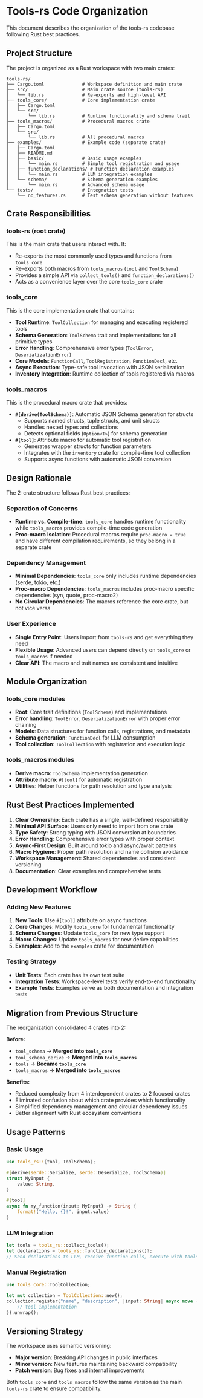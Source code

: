 # Tools-rs Code Organization

This document describes the organization of the tools-rs codebase following Rust best practices.

## Project Structure

The project is organized as a Rust workspace with two main crates:

```
tools-rs/
├── Cargo.toml              # Workspace definition and main crate
├── src/                    # Main crate source (tools-rs)
│   └── lib.rs              # Re-exports and high-level API
├── tools_core/             # Core implementation crate
│   ├── Cargo.toml
│   └── src/
│       └── lib.rs          # Runtime functionality and schema trait
├── tools_macros/           # Procedural macros crate
│   ├── Cargo.toml
│   └── src/
│       └── lib.rs          # All procedural macros
├── examples/               # Example code (separate crate)
│   ├── Cargo.toml
│   ├── README.md
│   ├── basic/              # Basic usage examples
│   │   └── main.rs         # Simple tool registration and usage
│   ├── function_declarations/ # Function declaration examples
│   │   └── main.rs         # LLM integration examples
│   └── schema/             # Schema generation examples
│       └── main.rs         # Advanced schema usage
└── tests/                  # Integration tests
    └── no_features.rs      # Test schema generation without features
```

## Crate Responsibilities

### tools-rs (root crate)

This is the main crate that users interact with. It:
- Re-exports the most commonly used types and functions from `tools_core`
- Re-exports both macros from `tools_macros` (`tool` and `ToolSchema`)
- Provides a simple API via `collect_tools()` and `function_declarations()`
- Acts as a convenience layer over the core `tools_core` crate

### tools_core

This is the core implementation crate that contains:
- **Tool Runtime**: `ToolCollection` for managing and executing registered tools
- **Schema Generation**: `ToolSchema` trait and implementations for all primitive types
- **Error Handling**: Comprehensive error types (`ToolError`, `DeserializationError`)
- **Core Models**: `FunctionCall`, `ToolRegistration`, `FunctionDecl`, etc.
- **Async Execution**: Type-safe tool invocation with JSON serialization
- **Inventory Integration**: Runtime collection of tools registered via macros

### tools_macros

This is the procedural macro crate that provides:
- **`#[derive(ToolSchema)]`**: Automatic JSON Schema generation for structs
  - Supports named structs, tuple structs, and unit structs
  - Handles nested types and collections
  - Detects optional fields (`Option<T>`) for schema generation
- **`#[tool]`**: Attribute macro for automatic tool registration
  - Generates wrapper structs for function parameters
  - Integrates with the `inventory` crate for compile-time tool collection
  - Supports async functions with automatic JSON conversion

## Design Rationale

The 2-crate structure follows Rust best practices:

### Separation of Concerns
- **Runtime vs. Compile-time**: `tools_core` handles runtime functionality while `tools_macros` provides compile-time code generation
- **Proc-macro Isolation**: Procedural macros require `proc-macro = true` and have different compilation requirements, so they belong in a separate crate

### Dependency Management
- **Minimal Dependencies**: `tools_core` only includes runtime dependencies (serde, tokio, etc.)
- **Proc-macro Dependencies**: `tools_macros` includes proc-macro specific dependencies (syn, quote, proc-macro2)
- **No Circular Dependencies**: The macros reference the core crate, but not vice versa

### User Experience
- **Single Entry Point**: Users import from `tools-rs` and get everything they need
- **Flexible Usage**: Advanced users can depend directly on `tools_core` or `tools_macros` if needed
- **Clear API**: The macro and trait names are consistent and intuitive

## Module Organization

### tools_core modules
- **Root**: Core trait definitions (`ToolSchema`) and implementations
- **Error handling**: `ToolError`, `DeserializationError` with proper error chaining
- **Models**: Data structures for function calls, registrations, and metadata
- **Schema generation**: `FunctionDecl` for LLM consumption
- **Tool collection**: `ToolCollection` with registration and execution logic

### tools_macros modules
- **Derive macro**: `ToolSchema` implementation generation
- **Attribute macro**: `#[tool]` for automatic registration
- **Utilities**: Helper functions for path resolution and type analysis

## Rust Best Practices Implemented

1. **Clear Ownership**: Each crate has a single, well-defined responsibility
2. **Minimal API Surface**: Users only need to import from one crate
3. **Type Safety**: Strong typing with JSON conversion at boundaries
4. **Error Handling**: Comprehensive error types with proper context
5. **Async-First Design**: Built around tokio and async/await patterns
6. **Macro Hygiene**: Proper path resolution and name collision avoidance
7. **Workspace Management**: Shared dependencies and consistent versioning
8. **Documentation**: Clear examples and comprehensive tests

## Development Workflow

### Adding New Features

1. **New Tools**: Use `#[tool]` attribute on async functions
2. **Core Changes**: Modify `tools_core` for fundamental functionality
3. **Schema Changes**: Update `tools_core` for new type support
4. **Macro Changes**: Update `tools_macros` for new derive capabilities
5. **Examples**: Add to the `examples` crate for documentation

### Testing Strategy

- **Unit Tests**: Each crate has its own test suite
- **Integration Tests**: Workspace-level tests verify end-to-end functionality
- **Example Tests**: Examples serve as both documentation and integration tests

## Migration from Previous Structure

The reorganization consolidated 4 crates into 2:

**Before:**
- `tool_schema` → **Merged into `tools_core`**
- `tool_schema_derive` → **Merged into `tools_macros`**
- `tools` → **Became `tools_core`**
- `tools_macros` → **Merged into `tools_macros`**

**Benefits:**
- Reduced complexity from 4 interdependent crates to 2 focused crates
- Eliminated confusion about which crate provides which functionality
- Simplified dependency management and circular dependency issues
- Better alignment with Rust ecosystem conventions

## Usage Patterns

### Basic Usage
```rust
use tools_rs::{tool, ToolSchema};

#[derive(serde::Serialize, serde::Deserialize, ToolSchema)]
struct MyInput {
    value: String,
}

#[tool]
async fn my_function(input: MyInput) -> String {
    format!("Hello, {}!", input.value)
}
```

### LLM Integration
```rust
let tools = tools_rs::collect_tools();
let declarations = tools_rs::function_declarations()?;
// Send declarations to LLM, receive function calls, execute with tools.call()
```

### Manual Registration
```rust
use tools_core::ToolCollection;

let mut collection = ToolCollection::new();
collection.register("name", "description", |input: String| async move {
    // tool implementation
}).unwrap();
```

## Versioning Strategy

The workspace uses semantic versioning:
- **Major version**: Breaking API changes in public interfaces
- **Minor version**: New features maintaining backward compatibility  
- **Patch version**: Bug fixes and internal improvements

Both `tools_core` and `tools_macros` follow the same version as the main `tools-rs` crate to ensure compatibility.
